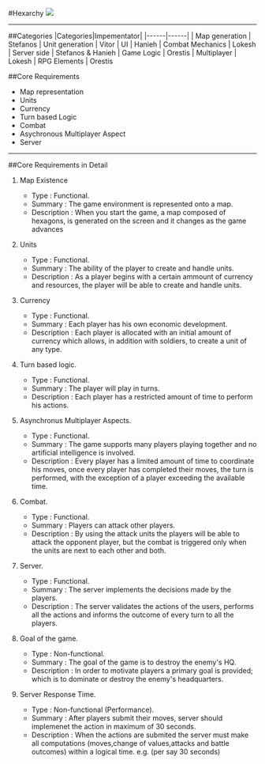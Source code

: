 #Hexarchy
![](https://raw.github.com/orestisMelkonian/SA4_game/master/Ideas/Logo_w_space.png)

--------------
##Categories
|Categories|Impementator|
|------|------|
| Map generation | Stefanos 
| Unit generation | Vitor
| UI | Hanieh
| Combat Mechanics | Lokesh
| Server side | Stefanos & Hanieh
| Game Logic | Orestis
| Multiplayer | Lokesh
| RPG Elements | Orestis 

##Core Requirements
- Map representation 
- Units
- Currency
- Turn based Logic
- Combat
- Asychronous Multiplayer Aspect
- Server

---------------
##Core Requirements in Detail

1. Map Existence
	* Type : Functional.
	* Summary : The game environment is represented onto a map.
	* Description : When you start the game, a map composed of hexagons, is generated on the screen and it changes as the game advances
	
2. Units 
 	* Type : Functional.
 	* Summary : The ability of the player to create and handle units.
 	* Description : As a player begins with a certain ammount of currency and resources, the player will be able to create and handle units.
  
 	
3. Currency
 	* Type : Functional.
 	* Summary : Each player has his own economic development.
 	* Description : Each player is allocated with an initial amount of currency which allows, in addition with soldiers, to create a unit of any type.
 
4. Turn based logic.
	* Type : Functional.
	* Summary : The player will play in turns.
	* Description : Each player has a restricted amount of time to perform his actions. 

5. Asynchronus Multiplayer Aspects.
	* Type : Functional.
	* Summary : The game supports many players playing together and no artificial intelligence is involved.
	* Description : Every player has a limited amount of time to coordinate his moves, once every player has completed their moves, the turn is performed, with the exception of a player exceeding the available time.

6. Combat.
	* Type : Functional.
	* Summary : Players can attack other players.
	* Description : By using the attack units the players will be able to attack the opponent player, but the combat is triggered only when the units are next to each other and both.

7. Server.
	* Type : Functional.
	* Summary : The server implements the decisions made by the players.
	* Description : The server validates the actions of the users, performs all the actions and informs the outcome of every turn to all the players.

8. Goal of the game.
	* Type : Non-functional.
	* Summary : The goal of the game is to destroy the enemy's HQ.
	* Description : In order to motivate players a primary goal is provided; which is to dominate or destroy the enemy's headquarters.

9. Server Response Time.
	* Type : Non-functional (Performance).
	* Summary : After players submit their moves, server should implemenet the action in maximum of 30 seconds.
	* Description : When the actions are submited the server must make all computations (moves,change of values,attacks and battle outcomes) within a logical time. e.g. (per say 30 seconds)
